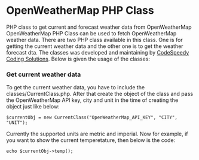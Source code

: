 # OpenWeatherMap PHP Class
PHP class to get current and forecast weather data from OpenWeatherMap
OpenWeatherMap PHP Class can be used to fetch OpenWeatherMap weather data. 
There are two PHP class available in this class. One is for getting the current weather data and the other one is to get the weather forecast dta.
The classes was developed and maintaining by [CodeSpeedy Coding Solutions](https://www.codespeedy.com/). Below is given the usage of the classes:
### Get current weather data
To get the current weather data, you have to include the classes/CurrentClass.php.
After that create the object of the class and pass the OpenWeatherMap API key, city and unit in the time of creating the object just like below:
```
$currentObj = new CurrentClass("OpenWeatherMap_API_KEY", "CITY", "UNIT");
```
Currently the supported units are metric and imperial.
Now for example, if you want to show the current temperetature, then below is the code:
```
echo $currentObj->temp();
```
